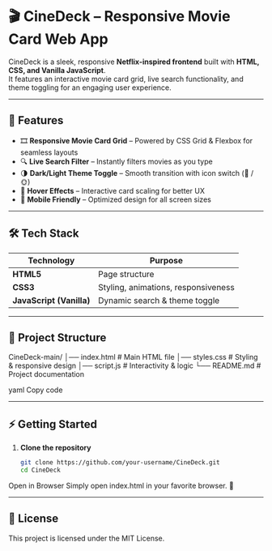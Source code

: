 # 🎬 CineDeck – Responsive Movie Card Web App

CineDeck is a sleek, responsive **Netflix-inspired frontend** built with **HTML, CSS, and Vanilla JavaScript**.  
It features an interactive movie card grid, live search functionality, and theme toggling for an engaging user experience.

---

## 🚀 Features

- 🎞️ **Responsive Movie Card Grid** – Powered by CSS Grid & Flexbox for seamless layouts  
- 🔍 **Live Search Filter** – Instantly filters movies as you type  
- 🌗 **Dark/Light Theme Toggle** – Smooth transition with icon switch (🌙 / 🌞)  
- 🎨 **Hover Effects** – Interactive card scaling for better UX  
- 📱 **Mobile Friendly** – Optimized design for all screen sizes  

---

## 🛠️ Tech Stack

| Technology | Purpose |
|------------|---------|
| **HTML5**  | Page structure |
| **CSS3**   | Styling, animations, responsiveness |
| **JavaScript (Vanilla)** | Dynamic search & theme toggle |

---

## 📂 Project Structure

CineDeck-main/
│── index.html # Main HTML file
│── styles.css # Styling & responsive design
│── script.js # Interactivity & logic
└── README.md # Project documentation

yaml
Copy code

---

## ⚡ Getting Started

1. **Clone the repository**
   ```bash
   git clone https://github.com/your-username/CineDeck.git
   cd CineDeck
Open in Browser
Simply open index.html in your favorite browser. 🚀

---

## 📜 License
This project is licensed under the MIT License.


